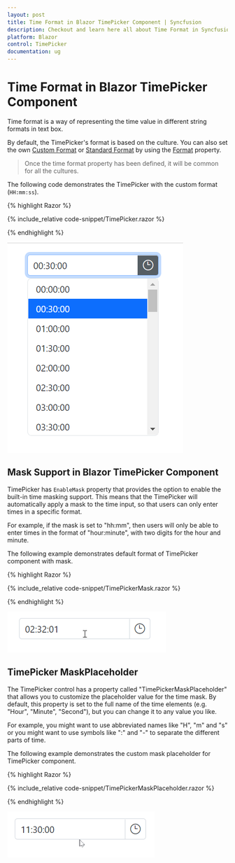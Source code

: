 ```yaml
---
layout: post
title: Time Format in Blazor TimePicker Component | Syncfusion
description: Checkout and learn here all about Time Format in Syncfusion Blazor TimePicker component and much more.
platform: Blazor
control: TimePicker
documentation: ug
---
```


# Time Format in Blazor TimePicker Component

Time format is a way of representing the time value in different string formats in text box.

By default, the TimePicker's format is based on the culture. You can also set the own [Custom Format](https://learn.microsoft.com/en-us/dotnet/standard/base-types/custom-date-and-time-format-strings) or [Standard Format](https://learn.microsoft.com/en-us/dotnet/standard/base-types/standard-date-and-time-format-strings) by using the [Format](https://help.syncfusion.com/cr/blazor/Syncfusion.Blazor.Calendars.SfDatePicker-1.html#Syncfusion_Blazor_Calendars_SfDatePicker_1_Format) property.

> Once the time format property has been defined, it will be common for all the cultures.

The following code demonstrates the TimePicker with the custom format (`HH:mm:ss`).

{% highlight Razor %}

{% include_relative code-snippet/TimePicker.razor %}

{% endhighlight %}


![Time Format in Blazor TimePicker](./images/TimePicker.png)


## Mask Support in Blazor TimePicker Component

TimePicker has `EnableMask` property that provides the option to enable the built-in time masking support. This means that the TimePicker will automatically apply a mask to the time input, so that users can only enter times in a specific format. 

 For example, if the mask is set to "hh:mm", then users will only be able to enter times in the format of "hour:minute", with two digits for the hour and minute.

The following example demonstrates default format of TimePicker component with mask.

{% highlight Razor %}

{% include_relative code-snippet/TimePickerMask.razor %}

{% endhighlight %}


![Blazor TimePicker with EnableMask](./images/TimePickerMask.gif)

## TimePicker MaskPlaceholder

The TimePicker control has a property called "TimePickerMaskPlaceholder" that allows you to customize the placeholder value for the time mask. By default, this property is set to the full name of the time elements (e.g. "Hour", "Minute", "Second"), but you can change it to any value you like. 

For example, you might want to use abbreviated names like "H", "m" and "s" or you might want to use symbols like ":" and "-" to separate the different parts of time.

The following example demonstrates the custom mask placeholder for TimePicker component.

{% highlight Razor %}

{% include_relative code-snippet/TimePickerMaskPlaceholder.razor %}

{% endhighlight %}


![Blazor TimePicker Mask Support with MaskPlaceholder](./images/TimePickerMaskPlaceholder.gif)
